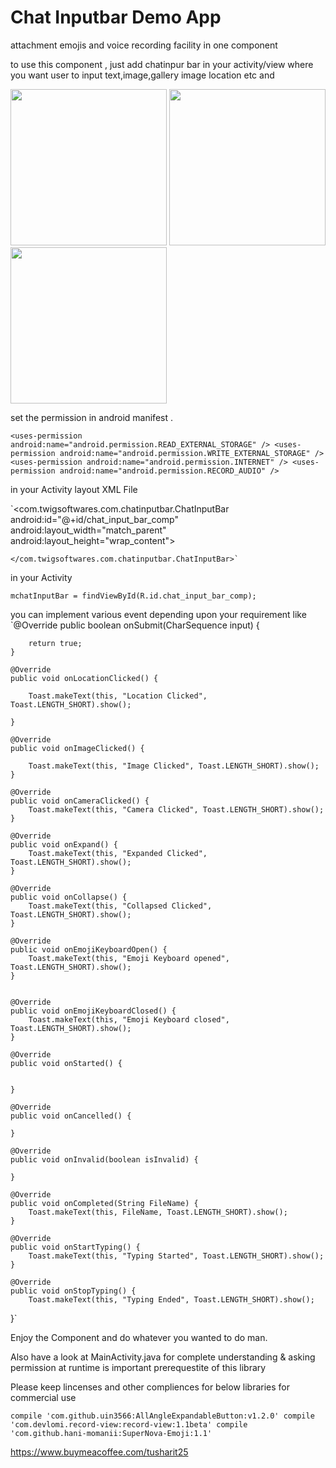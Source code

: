 # Chat Inputbar Demo App
attachment emojis and voice recording facility in one component


to use this component , just add chatinpur bar in your activity/view where you want user to input text,image,gallery image location etc and 


<img src="https://github.com/tusharuit25/ChatInputbarDemoApp/blob/master/app/src/main/res/drawable/Emoji.png" width="250" /> 
<img src="https://github.com/tusharuit25/ChatInputbarDemoApp/blob/master/app/src/main/res/drawable/Record_snap.png" width="250"/> 
<img src="https://github.com/tusharuit25/ChatInputbarDemoApp/blob/master/app/src/main/res/drawable/attachment.png" width="250"/> 


set the permission in android manifest .

`<uses-permission android:name="android.permission.READ_EXTERNAL_STORAGE" />
<uses-permission android:name="android.permission.WRITE_EXTERNAL_STORAGE" />
<uses-permission android:name="android.permission.INTERNET" />
<uses-permission android:name="android.permission.RECORD_AUDIO" />`


in your Activity layout XML File 

 `<com.twigsoftwares.com.chatinputbar.ChatInputBar
        android:id="@+id/chat_input_bar_comp"
        android:layout_width="match_parent"
        android:layout_height="wrap_content">

    </com.twigsoftwares.com.chatinputbar.ChatInputBar>`
    
in your Activity 

`mchatInputBar = findViewById(R.id.chat_input_bar_comp);`

you can implement various event depending upon your requirement like
`@Override
    public boolean onSubmit(CharSequence input) {

        return true;
    }

    @Override
    public void onLocationClicked() {

        Toast.makeText(this, "Location Clicked", Toast.LENGTH_SHORT).show();

    }

    @Override
    public void onImageClicked() {

        Toast.makeText(this, "Image Clicked", Toast.LENGTH_SHORT).show();
    }

    @Override
    public void onCameraClicked() {
        Toast.makeText(this, "Camera Clicked", Toast.LENGTH_SHORT).show();
    }

    @Override
    public void onExpand() {
        Toast.makeText(this, "Expanded Clicked", Toast.LENGTH_SHORT).show();
    }

    @Override
    public void onCollapse() {
        Toast.makeText(this, "Collapsed Clicked", Toast.LENGTH_SHORT).show();
    }

    @Override
    public void onEmojiKeyboardOpen() {
        Toast.makeText(this, "Emoji Keyboard opened", Toast.LENGTH_SHORT).show();
    }


    @Override
    public void onEmojiKeyboardClosed() {
        Toast.makeText(this, "Emoji Keyboard closed", Toast.LENGTH_SHORT).show();
    }

    @Override
    public void onStarted() {


    }

    @Override
    public void onCancelled() {

    }

    @Override
    public void onInvalid(boolean isInvalid) {

    }

    @Override
    public void onCompleted(String FileName) {
        Toast.makeText(this, FileName, Toast.LENGTH_SHORT).show();
    }

    @Override
    public void onStartTyping() {
        Toast.makeText(this, "Typing Started", Toast.LENGTH_SHORT).show();
    }

    @Override
    public void onStopTyping() {
        Toast.makeText(this, "Typing Ended", Toast.LENGTH_SHORT).show();
}`
    
    
Enjoy the Component and do whatever you wanted to do man.

Also have a look at MainActivity.java for complete understanding & asking permission at runtime is important prerequestite of this library

Please keep lincenses and other compliences for below libraries for commercial use

`compile 'com.github.uin3566:AllAngleExpandableButton:v1.2.0'
compile 'com.devlomi.record-view:record-view:1.1beta'
compile 'com.github.hani-momanii:SuperNova-Emoji:1.1'`


https://www.buymeacoffee.com/tusharit25
